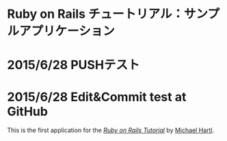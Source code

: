 # Ruby on Rails チュートリアル：サンプルアプリケーション
# 2015/6/28 PUSHテスト
# 2015/6/28 Edit&Commit test at GitHub

This is the first application for the
[*Ruby on Rails Tutorial*](http://railstutorial.jp/)
by [Michael Hartl](http://www.michaelhartl.com/).
